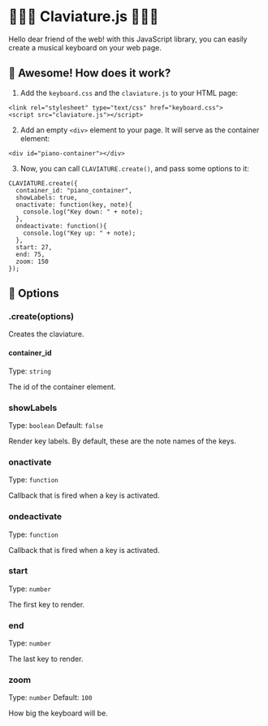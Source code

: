 # 🎹🎹🎹 Claviature.js 🎹🎹🎹

Hello dear friend of the web! with this JavaScript library, you can easily
create a musical keyboard on your web page.

## 🎉 Awesome! How does it work?

1. Add the `keyboard.css` and the `claviature.js` to your HTML page:

```
<link rel="stylesheet" type="text/css" href="keyboard.css">
<script src="claviature.js"></script>
```

2. Add an empty `<div>` element to your page. It will serve as the container element:

```
<div id="piano-container"></div>
```

3. Now, you can call `CLAVIATURE.create()`, and pass some options to it:

```
CLAVIATURE.create({
  container_id: "piano_container",
  showLabels: true,
  onactivate: function(key, note){
    console.log("Key down: " + note);
  },
  ondeactivate: function(){
    console.log("Key up: " + note);
  },
  start: 27,
  end: 75,
  zoom: 150
});
```

## 🔧 Options

### .create(options)

Creates the claviature.

#### container_id

Type: `string`

The id of the container element.

### showLabels

Type: `boolean`
Default: `false`

Render key labels. By default, these are the note names of the keys.

### onactivate

Type: `function`

Callback that is fired when a key is activated.

### ondeactivate

Type: `function`

Callback that is fired when a key is activated.

### start

Type: `number`

The first key to render.

### end

Type: `number`

The last key to render.

### zoom

Type: `number`
Default: `100`

How big the keyboard will be.
